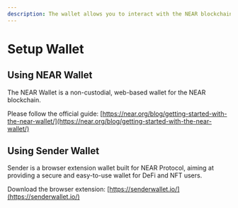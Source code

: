 ```yaml
---
description: The wallet allows you to interact with the NEAR blockchain
---
```


# Setup Wallet

## **Using** NEAR Wallet

The NEAR Wallet is a non-custodial, web-based wallet for the NEAR blockchain.&#x20;

Please follow the official guide: [https://near.org/blog/getting-started-with-the-near-wallet/](https://near.org/blog/getting-started-with-the-near-wallet/)

## **Using Sender Wallet**

Sender is a browser extension wallet built for NEAR Protocol, aiming at providing a secure and easy-to-use wallet for DeFi and NFT users.&#x20;

Download the browser extension: [https://senderwallet.io/](https://senderwallet.io/)
